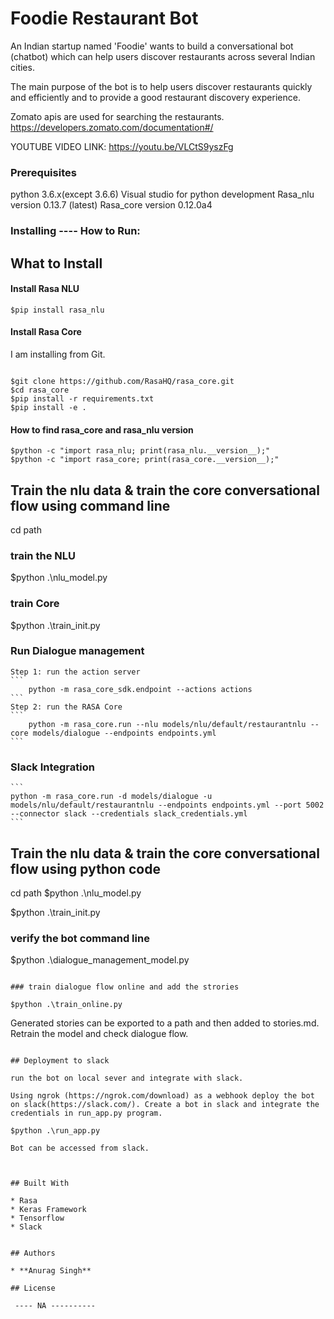 # Foodie Restaurant Bot

An Indian startup named 'Foodie' wants to build a conversational bot (chatbot) which can help users discover restaurants across several Indian cities. 

The main purpose of the bot is to help users discover restaurants quickly and efficiently and to provide a good restaurant discovery experience. 

Zomato apis are used for searching the restaurants. https://developers.zomato.com/documentation#/


YOUTUBE VIDEO LINK: https://youtu.be/VLCtS9yszFg



### Prerequisites

python 3.6.x(except 3.6.6)
Visual studio for python development 
Rasa_nlu version 0.13.7 (latest) 
Rasa_core version 0.12.0a4 

### Installing ---- How to Run:


## What to Install

#### Install Rasa NLU

`$pip install rasa_nlu`

#### Install Rasa Core

I am installing from Git.

```

$git clone https://github.com/RasaHQ/rasa_core.git
$cd rasa_core
$pip install -r requirements.txt
$pip install -e .
```

#### How to find rasa_core and rasa_nlu version

```
$python -c "import rasa_nlu; print(rasa_nlu.__version__);"
$python -c "import rasa_core; print(rasa_core.__version__);"
```

## Train the nlu data & train the core conversational flow using command line

cd path <path to project>

### train the NLU
$python .\nlu_model.py

### train Core
$python .\train_init.py

### Run Dialogue management
	
	Step 1: run the action server
	```
		python -m rasa_core_sdk.endpoint --actions actions
	```
	Step 2: run the RASA Core
	```
		python -m rasa_core.run --nlu models/nlu/default/restaurantnlu --core models/dialogue --endpoints endpoints.yml
	```

### Slack Integration
	```
	python -m rasa_core.run -d models/dialogue -u models/nlu/default/restaurantnlu --endpoints endpoints.yml --port 5002 --connector slack --credentials slack_credentials.yml
	```


## Train the nlu data & train the core conversational flow using python code

cd path <path to project>
$python .\nlu_model.py

$python .\train_init.py

### verify the bot command line

$python .\dialogue_management_model.py

```

### train dialogue flow online and add the strories

$python .\train_online.py

```
Generated stories can be exported to a path and then added to stories.md. Retrain the model and check dialogue flow.
```

## Deployment to slack

run the bot on local sever and integrate with slack.

Using ngrok (https://ngrok.com/download) as a webhook deploy the bot on slack(https://slack.com/). Create a bot in slack and integrate the credentials in run_app.py program.

$python .\run_app.py  

Bot can be accessed from slack. 

 

## Built With

* Rasa
* Keras Framework
* Tensorflow
* Slack


## Authors

* **Anurag Singh**

## License

 ---- NA ----------
